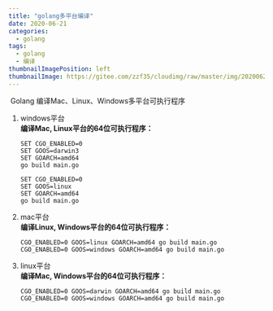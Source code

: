 ```yaml
---
title: "golang多平台编译"
date: 2020-06-21
categories:
  - golang
tags:
  - golang
  - 编译
thumbnailImagePosition: left
thumbnailImage: https://gitee.com/zzf35/cloudimg/raw/master/img/20200622200041.jpg
---
```


​    Golang 编译Mac、Linux、Windows多平台可执行程序

<!--more-->

1. windows平台  
   **编译Mac, Linux平台的64位可执行程序：**

   ```
   SET CGO_ENABLED=0
   SET GOOS=darwin3
   SET GOARCH=amd64
   go build main.go
   ```

   ```
   SET CGO_ENABLED=0
   SET GOOS=linux
   SET GOARCH=amd64
   go build main.go
   ```

2. mac平台  
   **编译Linux, Windows平台的64位可执行程序：**

   ```
   CGO_ENABLED=0 GOOS=linux GOARCH=amd64 go build main.go
   CGO_ENABLED=0 GOOS=windows GOARCH=amd64 go build main.go
   ```

3. linux平台  
   **编译Mac, Windows平台的64位可执行程序：**

   ```
   CGO_ENABLED=0 GOOS=darwin GOARCH=amd64 go build main.go
   CGO_ENABLED=0 GOOS=windows GOARCH=amd64 go build main.go
   ```